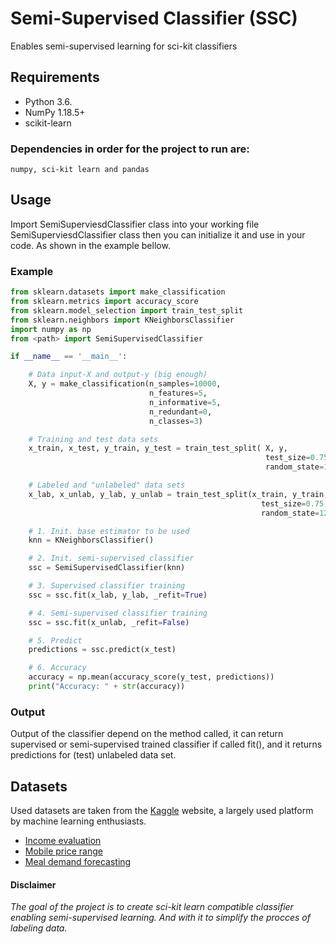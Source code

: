 # Semi-Supervised Classifier (SSC)
Enables semi-supervised learning for sci-kit classifiers

## Requirements
* Python 3.6.
* NumPy 1.18.5+
* scikit-learn

### Dependencies in order for the project to run are:
`numpy, sci-kit learn and pandas`

## Usage
Import SemiSuperviesdClassifier class into your working file SemiSuperviesdClassifier class then you can initialize it and use in your code. As shown in the example bellow.

### Example

```python
from sklearn.datasets import make_classification
from sklearn.metrics import accuracy_score
from sklearn.model_selection import train_test_split
from sklearn.neighbors import KNeighborsClassifier
import numpy as np
from <path> import SemiSupervisedClassifier

if __name__ == '__main__':

    # Data input-X and output-y (big enough)
    X, y = make_classification(n_samples=10000,
                               n_features=5,
                               n_informative=5,
                               n_redundant=0,
                               n_classes=3)

    # Training and test data sets
    x_train, x_test, y_train, y_test = train_test_split( X, y,
                                                         test_size=0.75,
                                                         random_state=123)

    # Labeled and "unlabeled" data sets
    x_lab, x_unlab, y_lab, y_unlab = train_test_split(x_train, y_train,
                                                        test_size=0.75,
                                                        random_state=123)

    # 1. Init. base estimator to be used
    knn = KNeighborsClassifier()

    # 2. Init. semi-supervised classifier
    ssc = SemiSupervisedClassifier(knn)

    # 3. Supervised classifier training
    ssc = ssc.fit(x_lab, y_lab, _refit=True)

    # 4. Semi-supervised classifier training
    ssc = ssc.fit(x_unlab, _refit=False)

    # 5. Predict
    predictions = ssc.predict(x_test)

    # 6. Accuracy
    accuracy = np.mean(accuracy_score(y_test, predictions))
    print("Accuracy: " + str(accuracy))
```

### Output
Output of the classifier depend on the method called, it can return supervised or semi-supervised trained classifier if called fit(), and it returns predictions for (test) unlabeled data set.

## Datasets
Used datasets are taken from the [Kaggle](https://www.kaggle.com/) website, a largely used platform by machine learning enthusiasts.

* [Income evaluation](https://www.kaggle.com/lodetomasi1995/income-classification)
* [Mobile price range](https://www.kaggle.com/iabhishekofficial/mobile-price-classification) 
* [Meal demand forecasting](https://www.kaggle.com/sureshmecad/meal-demand-forecasting)

#### Disclaimer
_The goal of the project is to create sci-kit learn compatible classifier enabling semi-supervised learning. And with it to simplify the procces of labeling data._
